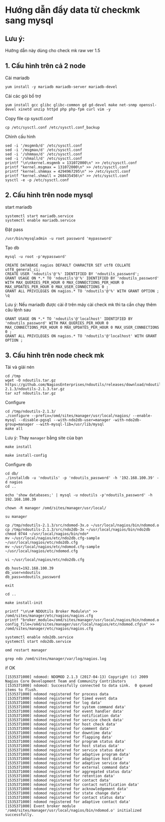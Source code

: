 # Hướng dẫn đẩy data từ checkmk sang mysql

## Lưu ý:

Hướng dẫn này dùng cho check mk raw ver 1.5

## 1. Cấu hình trên cả 2 node

Cài mariadb

`yum install -y mariadb mariadb-server mariadb-devel`

Cài các gói bổ trợ

`yum install gcc glibc glibc-common gd gd-devel make net-snmp openssl-devel xinetd unzip httpd php php-fpm curl vim -y`

Copy file cp sysctl.conf

`cp /etc/sysctl.conf /etc/sysctl.conf_backup`

Chỉnh cấu hình

```
sed -i '/msgmnb/d' /etc/sysctl.conf
sed -i '/msgmax/d' /etc/sysctl.conf
sed -i '/shmmax/d' /etc/sysctl.conf
sed -i '/shmall/d' /etc/sysctl.conf
printf "\n\nkernel.msgmnb = 131072000\n" >> /etc/sysctl.conf
printf "kernel.msgmax = 131072000\n" >> /etc/sysctl.conf
printf "kernel.shmmax = 4294967295\n" >> /etc/sysctl.conf
printf "kernel.shmall = 268435456\n" >> /etc/sysctl.conf
sysctl -e -p /etc/sysctl.conf
```

## 2. Cấu hình trên node mysql

start mariadb

```
systemctl start mariadb.service
systemctl enable mariadb.service
```

Đặt pass

`/usr/bin/mysqladmin -u root password 'mypassword'`

Tạo db

`mysql -u root -p'mypassword'`

```
CREATE DATABASE nagios DEFAULT CHARACTER SET utf8 COLLATE utf8_general_ci;
CREATE USER 'ndoutils'@'%' IDENTIFIED BY 'ndoutils_password';
GRANT USAGE ON *.* TO 'ndoutils'@'%' IDENTIFIED BY 'ndoutils_password' WITH MAX_QUERIES_PER_HOUR 0 MAX_CONNECTIONS_PER_HOUR 0 MAX_UPDATES_PER_HOUR 0 MAX_USER_CONNECTIONS 0 ;
GRANT ALL PRIVILEGES ON nagios.* TO 'ndoutils'@'%' WITH GRANT OPTION ;
\q
```

Lưu ý: Nếu mariadb được cài ở trên máy cài check mk thì ta cần chạy thêm câu lệnh sau

```
GRANT USAGE ON *.* TO 'ndoutils'@'localhost' IDENTIFIED BY 'ndoutils_password' WITH MAX_QUERIES_PER_HOUR 0 MAX_CONNECTIONS_PER_HOUR 0 MAX_UPDATES_PER_HOUR 0 MAX_USER_CONNECTIONS 0 ;
GRANT ALL PRIVILEGES ON nagios.* TO 'ndoutils'@'localhost' WITH GRANT OPTION ;
```


## 3. Cấu hình trên node check mk

Tải và giải nén

```
cd /tmp
wget -O ndoutils.tar.gz https://github.com/NagiosEnterprises/ndoutils/releases/download/ndoutils-2.1.3/ndoutils-2.1.3.tar.gz
tar xzf ndoutils.tar.gz
```

Configure

```
cd /tmp/ndoutils-2.1.3/
./configure --prefix=/omd/sites/manager/usr/local/nagios/ --enable-mysql --disable-pgsql --with-ndo2db-user=manager -with-ndo2db-group=manager --with-mysql-lib=/usr/lib/mysql
make all
```

Lưu ý: Thay `manager` bằng site của bạn

`make install`

`make install-config`

Configure db

```
cd db/
./installdb -u 'ndoutils' -p 'ndoutils_password' -h '192.168.100.39' -d nagios
cd ..
```

`echo 'show databases;' | mysql -u ndoutils -p'ndoutils_password' -h 192.168.100.39`

```
chown -R manager /omd/sites/manager/usr/local/

```


`su manager`

```
cp /tmp/ndoutils-2.1.3/src/ndomod-3x.o ~/usr/local/nagios/bin/ndomod.o
cp /tmp/ndoutils-2.1.3/src/ndo2db-3x ~/usr/local/nagios/bin/ndo2db
chmod 0744 ~/usr/local/nagios/bin/ndo*
mv ~/usr/local/nagios/etc/ndo2db.cfg-sample ~/usr/local/nagios/etc/ndo2db.cfg
mv ~/usr/local/nagios/etc/ndomod.cfg-sample ~/usr/local/nagios/etc/ndomod.cfg
```


`vi ~/usr/local/nagios/etc/ndo2db.cfg`

```
db_host=192.168.100.39
db_user=ndoutils
db_pass=ndoutils_password
```

`exit`

`cd ..`

`make install-init`

```
printf "\n\n# NDOUtils Broker Module\n" >> /omd/sites/manager/etc/nagios/nagios.cfg
printf "broker_module=/omd/sites/manager/usr/local/nagios/bin/ndomod.o config_file=/omd/sites/manager/usr/local/nagios/etc/ndomod.cfg\n" >> /omd/sites/manager/etc/nagios/nagios.cfg
```

```
systemctl enable ndo2db.service
systemctl start ndo2db.service
```

`omd restart manager`

`grep ndo /omd/sites/manager/var/log/nagios.log`


if OK

```
[1535371000] ndomod: NDOMOD 2.1.3 (2017-04-13) Copyright (c) 2009 Nagios Core Development Team and Community Contributors
[1535371000] ndomod: Successfully connected to data sink.  0 queued items to flush.
[1535371000] ndomod registered for process data
[1535371000] ndomod registered for timed event data
[1535371000] ndomod registered for log data'
[1535371000] ndomod registered for system command data'
[1535371000] ndomod registered for event handler data'
[1535371000] ndomod registered for notification data'
[1535371000] ndomod registered for service check data'
[1535371000] ndomod registered for host check data'
[1535371000] ndomod registered for comment data'
[1535371000] ndomod registered for downtime data'
[1535371000] ndomod registered for flapping data'
[1535371000] ndomod registered for program status data'
[1535371000] ndomod registered for host status data'
[1535371000] ndomod registered for service status data'
[1535371000] ndomod registered for adaptive program data'
[1535371000] ndomod registered for adaptive host data'
[1535371000] ndomod registered for adaptive service data'
[1535371000] ndomod registered for external command data'
[1535371000] ndomod registered for aggregated status data'
[1535371000] ndomod registered for retention data'
[1535371000] ndomod registered for contact data'
[1535371000] ndomod registered for contact notification data'
[1535371000] ndomod registered for acknowledgement data'
[1535371000] ndomod registered for state change data'
[1535371000] ndomod registered for contact status data'
[1535371000] ndomod registered for adaptive contact data'
[1535371000] Event broker module '/omd/sites/manager/usr/local/nagios/bin/ndomod.o' initialized successfully.
```
